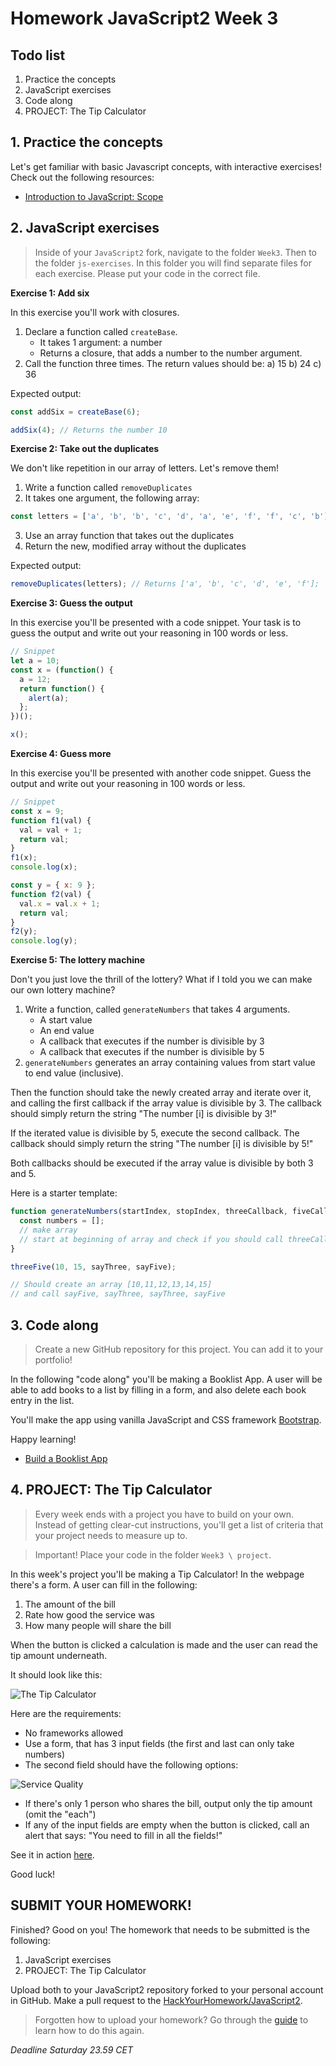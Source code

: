 # Homework JavaScript2 Week 3

## **Todo list**

1. Practice the concepts
2. JavaScript exercises
3. Code along
4. PROJECT: The Tip Calculator

## **1. Practice the concepts**

Let's get familiar with basic Javascript concepts, with interactive exercises! Check out the following resources:

- [Introduction to JavaScript: Scope](https://www.codecademy.com/courses/introduction-to-javascript/lessons/scope/exercises/scope)

## **2. JavaScript exercises**

> Inside of your `JavaScript2` fork, navigate to the folder `Week3`. Then to the folder `js-exercises`. In this folder you will find separate files for each exercise. Please put your code in the correct file.

**Exercise 1: Add six**

In this exercise you'll work with closures.

1. Declare a function called `createBase`.
   - It takes 1 argument: a number
   - Returns a closure, that adds a number to the number argument.
2. Call the function three times. The return values should be:
   a) 15
   b) 24
   c) 36

Expected output:

```js
const addSix = createBase(6);

addSix(4); // Returns the number 10
```

**Exercise 2: Take out the duplicates**

We don't like repetition in our array of letters. Let's remove them!

1. Write a function called `removeDuplicates`
2. It takes one argument, the following array:

```js
const letters = ['a', 'b', 'b', 'c', 'd', 'a', 'e', 'f', 'f', 'c', 'b'];
```

3. Use an array function that takes out the duplicates
4. Return the new, modified array without the duplicates

Expected output:

```js
removeDuplicates(letters); // Returns ['a', 'b', 'c', 'd', 'e', 'f'];
```

**Exercise 3: Guess the output**

In this exercise you'll be presented with a code snippet. Your task is to guess the output and write out your reasoning in 100 words or less.

```js
// Snippet
let a = 10;
const x = (function() {
  a = 12;
  return function() {
    alert(a);
  };
})();

x();
```

**Exercise 4: Guess more**

In this exercise you'll be presented with another code snippet. Guess the output and write out your reasoning in 100 words or less.

```js
// Snippet
const x = 9;
function f1(val) {
  val = val + 1;
  return val;
}
f1(x);
console.log(x);

const y = { x: 9 };
function f2(val) {
  val.x = val.x + 1;
  return val;
}
f2(y);
console.log(y);
```

**Exercise 5: The lottery machine**

Don't you just love the thrill of the lottery? What if I told you we can make our own lottery machine?

1. Write a function, called `generateNumbers` that takes 4 arguments.
   - A start value
   - An end value
   - A callback that executes if the number is divisible by 3
   - A callback that executes if the number is divisible by 5
2. `generateNumbers` generates an array containing values from start value to end value (inclusive).

Then the function should take the newly created array and iterate over it, and calling the first callback if the array value is divisible by 3. The callback should simply return the string "The number [i] is divisible by 3!"

If the iterated value is divisible by 5, execute the second callback. The callback should simply return the string "The number [i] is divisible by 5!"

Both callbacks should be executed if the array value is divisible by both 3 and 5.

Here is a starter template:

```js
function generateNumbers(startIndex, stopIndex, threeCallback, fiveCallback) {
  const numbers = [];
  // make array
  // start at beginning of array and check if you should call threeCallback or fiveCallback or go on to next
}

threeFive(10, 15, sayThree, sayFive);

// Should create an array [10,11,12,13,14,15]
// and call sayFive, sayThree, sayThree, sayFive
```

## **3. Code along**

> Create a new GitHub repository for this project. You can add it to your portfolio!

In the following "code along" you'll be making a Booklist App. A user will be able to add books to a list by filling in a form, and also delete each book entry in the list.

You'll make the app using vanilla JavaScript and CSS framework [Bootstrap](https://www.getbootstrap.com).

Happy learning!

- [Build a Booklist App](https://www.youtube.com/watch?v=JaMCxVWtW58)

## **4. PROJECT: The Tip Calculator**

> Every week ends with a project you have to build on your own. Instead of getting clear-cut instructions, you'll get a list of criteria that your project needs to measure up to.

> Important! Place your code in the folder `Week3 \ project`.

In this week's project you'll be making a Tip Calculator! In the webpage there's a form. A user can fill in the following:

1. The amount of the bill
2. Rate how good the service was
3. How many people will share the bill

When the button is clicked a calculation is made and the user can read the tip amount underneath.

It should look like this:

![The Tip Calculator](../assets/tipcalculator.png)

Here are the requirements:

- No frameworks allowed
- Use a form, that has 3 input fields (the first and last can only take numbers)
- The second field should have the following options:

![Service Quality](../assets/servicequality.png)

- If there's only 1 person who shares the bill, output only the tip amount (omit the "each")
- If any of the input fields are empty when the button is clicked, call an alert that says: "You need to fill in all the fields!"

See it in action [here](https://tipcalculator-sandbox.mxapps.io/).

Good luck!

## **SUBMIT YOUR HOMEWORK!**

Finished? Good on you! The homework that needs to be submitted is the following:

1. JavaScript exercises
2. PROJECT: The Tip Calculator

Upload both to your JavaScript2 repository forked to your personal account in GitHub. Make a pull request to the [HackYourHomework/JavaScript2](https://www.github.com/hackyourhomework/javascript2).

> Forgotten how to upload your homework? Go through the [guide](../hand-in-homework-guide.md) to learn how to do this again.

_Deadline Saturday 23.59 CET_
